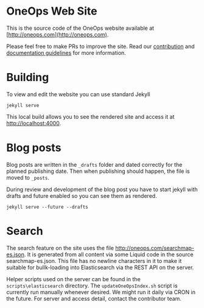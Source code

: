 # OneOps Web Site

This is the source code of the OneOps website available at
[http://oneops.com](http://oneops.com).

Please feel free to make PRs to improve the site. Read our
[contribution](http://oneops.com/general/contribute.html) and
[documentation guidelines](http://oneops.com/general/doc-guideline.html) for
more information.


# Building

To view and edit the website you can use standard Jekyll

```
jekyll serve
```

This local build allows you to see the rendered site and access it at
[http://localhost:4000](http://localhost:4000).

# Blog posts

Blog posts are written in the `_drafts` folder and dated correctly for the
planned publishing date. Then when publishing should happen, the file is moved
to `_posts`.

During review and development of the blog post you have to start jekyll with
drafts and future enabled so you can see them as rendered.

```
jekyll serve --future --drafts
````

# Search

The search feature on the site uses the file
http://oneops.com/searchmap-es.json. It is generated from all content via some
Liquid code in the source searchmap-es.json. This file has no newline characters
in it to make it suitable for bullk-loading into Elasticsearch via the REST API
on the server.

Helper scripts used on the server can be found in the `scripts\elasticsearch`
directory. The `updateOneOpsIndex.sh` script is currently run manually whenever
desired. We might run it daily via CRON in the future. For server and access
detail, contact the contributor team.


